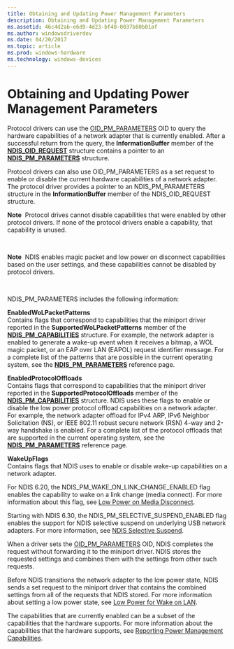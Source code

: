 ```yaml
---
title: Obtaining and Updating Power Management Parameters
description: Obtaining and Updating Power Management Parameters
ms.assetid: 46c4d2ab-e6d9-4d23-bf40-0037b80b01af
ms.author: windowsdriverdev
ms.date: 04/20/2017
ms.topic: article
ms.prod: windows-hardware
ms.technology: windows-devices
---
```


# Obtaining and Updating Power Management Parameters





Protocol drivers can use the [OID\_PM\_PARAMETERS](https://msdn.microsoft.com/library/windows/hardware/ff569768) OID to query the hardware capabilities of a network adapter that is currently enabled. After a successful return from the query, the **InformationBuffer** member of the [**NDIS\_OID\_REQUEST**](https://msdn.microsoft.com/library/windows/hardware/ff566710) structure contains a pointer to an [**NDIS\_PM\_PARAMETERS**](https://msdn.microsoft.com/library/windows/hardware/ff566759) structure.

Protocol drivers can also use OID\_PM\_PARAMETERS as a set request to enable or disable the current hardware capabilities of a network adapter. The protocol driver provides a pointer to an NDIS\_PM\_PARAMETERS structure in the **InformationBuffer** member of the NDIS\_OID\_REQUEST structure.

**Note**  Protocol drives cannot disable capabilities that were enabled by other protocol drivers. If none of the protocol drivers enable a capability, that capability is unused.

 

**Note**  NDIS enables magic packet and low power on disconnect capabilities based on the user settings, and these capabilities cannot be disabled by protocol drivers.

 

NDIS\_PM\_PARAMETERS includes the following information:

<a href="" id="enabledwolpacketpatterns"></a>**EnabledWoLPacketPatterns**  
Contains flags that correspond to capabilities that the miniport driver reported in the **SupportedWoLPacketPatterns** member of the [**NDIS\_PM\_CAPABILITIES**](https://msdn.microsoft.com/library/windows/hardware/ff566748) structure. For example, the network adapter is enabled to generate a wake-up event when it receives a bitmap, a WOL magic packet, or an EAP over LAN (EAPOL) request identifier message. For a complete list of the patterns that are possible in the current operating system, see the [**NDIS\_PM\_PARAMETERS**](https://msdn.microsoft.com/library/windows/hardware/ff566759) reference page.

<a href="" id="enabledprotocoloffloads"></a>**EnabledProtocolOffloads**  
Contains flags that correspond to capabilities that the miniport driver reported in the **SupportedProtocolOffloads** member of the [**NDIS\_PM\_CAPABILITIES**](https://msdn.microsoft.com/library/windows/hardware/ff566748) structure. NDIS uses these flags to enable or disable the low power protocol offload capabilities on a network adapter. For example, the network adapter offload for IPv4 ARP, IPv6 Neighbor Solicitation (NS), or IEEE 802.11 robust secure network (RSN) 4-way and 2-way handshake is enabled. For a complete list of the protocol offloads that are supported in the current operating system, see the [**NDIS\_PM\_PARAMETERS**](https://msdn.microsoft.com/library/windows/hardware/ff566759) reference page.

<a href="" id="wakeupflags"></a>**WakeUpFlags**  
Contains flags that NDIS uses to enable or disable wake-up capabilities on a network adapter.

For NDIS 6.20, the NDIS\_PM\_WAKE\_ON\_LINK\_CHANGE\_ENABLED flag enables the capability to wake on a link change (media connect). For more information about this flag, see [Low Power on Media Disconnect](low-power-on-media-disconnect.md).

Starting with NDIS 6.30, the NDIS\_PM\_SELECTIVE\_SUSPEND\_ENABLED flag enables the support for NDIS selective suspend on underlying USB network adapters. For more information, see [NDIS Selective Suspend](ndis-selective-suspend.md).

When a driver sets the [OID\_PM\_PARAMETERS](https://msdn.microsoft.com/library/windows/hardware/ff569768) OID, NDIS completes the request without forwarding it to the miniport driver. NDIS stores the requested settings and combines them with the settings from other such requests.

Before NDIS transitions the network adapter to the low power state, NDIS sends a set request to the miniport driver that contains the combined settings from all of the requests that NDIS stored. For more information about setting a low power state, see [Low Power for Wake on LAN](low-power-for-wake-on-lan.md).

The capabilities that are currently enabled can be a subset of the capabilities that the hardware supports. For more information about the capabilities that the hardware supports, see [Reporting Power Management Capabilities](reporting-power-management-capabilities.md).

 

 





